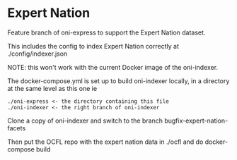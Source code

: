 Expert Nation
=============

Feature branch of oni-express to support the Expert Nation dataset.

This includes the config to index Expert Nation correctly at ./config/indexer.json

NOTE: this won't work with the current Docker image of the oni-indexer.

The docker-compose.yml is set up to build oni-indexer locally, in a directory
at the same level as this one ie

    ./oni-express <- the directory containing this file
    ./oni-indexer <- the right branch of oni-indexer

Clone a copy of oni-indexer and switch to the branch bugfix-expert-nation-facets

Then put the OCFL repo with the expert nation data in ./ocfl and do docker-compose build